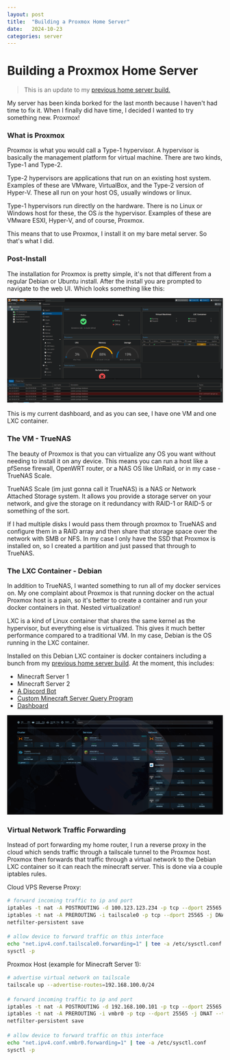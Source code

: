 ```yaml
---
layout: post
title:  "Building a Proxmox Home Server"
date:   2024-10-23
categories: server
---
```


# Building a Proxmox Home Server
> This is an update to my [previous home server build.](/_posts/2022-12-12-home-server.md)

My server has been kinda borked for the last month because I haven't had time to fix it. When I finally did have time, I decided I wanted to try something new. Proxmox!

### What is Proxmox
Proxmox is what you would call a Type-1 hypervisor. A hypervisor is basically the management platform for virtual machine. There are two kinds, Type-1 and Type-2. 

Type-2 hypervisors are applications that run on an existing host system. Examples of these are VMware, VirtualBox, and the Type-2 version of Hyper-V. These all run on your host OS, usually windows or linux. 

Type-1 hypervisors run directly on the hardware. There is no Linux or Windows host for these, the OS *is* the hypervisor. Examples of these are VMware ESXI, Hyper-V, and of course, Proxmox.

This means that to use Proxmox, I install it on my bare metal server. So that's what I did.

### Post-Install
The installation for Proxmox is pretty simple, it's not that different from a regular Debian or Ubuntu install. After the install you are prompted to navigate to the web UI. Which looks something like this:

![](/images/home-server-v2/promox.png)

This is my current dashboard, and as you can see, I have one VM and one LXC container.

### The VM - TrueNAS
The beauty of Proxmox is that you can virtualize any OS you want without needing to install it on any device. This means you can run a host like a pfSense firewall, OpenWRT router, or a NAS OS like UnRaid, or in my case - TrueNAS Scale.

TrueNAS Scale (im just gonna call it TrueNAS) is a NAS or Network Attached Storage system. It allows you provide a storage server on your network, and give the storage on it redundancy with RAID-1 or RAID-5 or something of the sort. 

If I had multiple disks I would pass them through proxmox to TrueNAS and configure them in a RAID array and then share that storage space over the network with SMB or NFS. In my case I only have the SSD that Proxmox is installed on, so I created a partition and just passed that through to TrueNAS. 

### The LXC Container - Debian
In addition to TrueNAS, I wanted something to run all of my docker services on. My one complaint about Proxmox is that running docker on the actual Proxmox host is a pain, so it's better to create a container and run your docker containers in that. Nested virtualization!

LXC is a kind of Linux container that shares the same kernel as the hypervisor, but everything else is virtualized. This gives it much better performance compared to a traditional VM. In my case, Debian is the OS running in the LXC container. 

Installed on this Debian LXC container is docker containers including a bunch from my [previous home server build](/_posts/2022-12-12-home-server.md). At the moment, this includes:

- Minecraft Server 1
- Minecraft Server 2
- [A Discord Bot](https://github.com/Soulsender/frong-bot)
- [Custom Minecraft Server Query Program](https://github.com/Soulsender/mc-query)
- [Dashboard](https://gethomepage.dev)

![](/images/home-server-v2/homepage.png)

### Virtual Network Traffic Forwarding
Instead of port forwarding my home router, I run a reverse proxy in the cloud which sends traffic through a tailscale tunnel to the Proxmox host. Proxmox then forwards that traffic through a virtual network to the Debian LXC container so it can reach the minecraft server. This is done via a couple iptables rules.

Cloud VPS Reverse Proxy:
```bash
# forward incoming traffic to ip and port
iptables -t nat -A POSTROUTING -d 100.123.123.234 -p tcp --dport 25565 -j MASQUERADE
iptables -t nat -A PREROUTING -i tailscale0 -p tcp --dport 25565 -j DNAT --to-destination 100.123.123.234:25565
netfilter-persistent save

# allow device to forward traffic on this interface
echo "net.ipv4.conf.tailscale0.forwarding=1" | tee -a /etc/sysctl.conf
sysctl -p
```

Proxmox Host (example for Minecraft Server 1):
```bash
# advertise virtual network on tailscale
tailscale up --advertise-routes=192.168.100.0/24

# forward incoming traffic to ip and port
iptables -t nat -A POSTROUTING -d 192.168.100.101 -p tcp --dport 25565 -j MASQUERADE
iptables -t nat -A PREROUTING -i vmbr0 -p tcp --dport 25565 -j DNAT --to-destination 192.168.100.101:25565
netfilter-persistent save

# allow device to forward traffic on this interface
echo "net.ipv4.conf.vmbr0.forwarding=1" | tee -a /etc/sysctl.conf
sysctl -p
```
